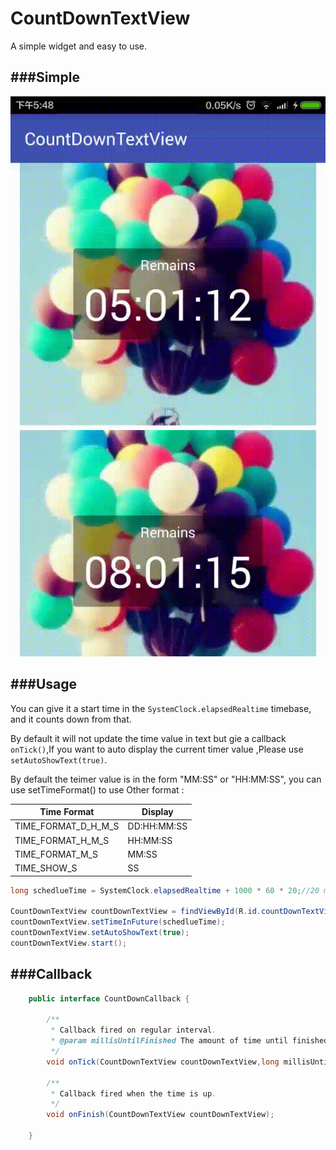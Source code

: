 # CountDownTextView
A simple widget and easy to use.

###Simple
------

![demo](./screenshots/demo.gif)

###Usage
------
You can give it a start time in the `SystemClock.elapsedRealtime` timebase, and it counts down from that.

By default it will not update the time value in text but gie a callback `onTick()`,If you want to auto display the current timer value ,Please use `setAutoShowText(true)`.

By default the teimer value is in the form "MM:SS" or "HH:MM:SS", you can use setTimeFormat() to use Other  format :

| Time Format   | Display  |
| --------   |  ----  |
| TIME_FORMAT_D_H_M_S     | DD:HH:MM:SS | 
| TIME_FORMAT_H_M_S        |  HH:MM:SS   |  
| TIME_FORMAT_M_S        |   MM:SS    |  
| TIME_SHOW_S        |    SS  | 



``` java
long schedlueTime = SystemClock.elapsedRealtime + 1000 * 60 * 20;//20 minutes

CountDownTextView countDownTextView = findViewById(R.id.countDownTextView)
countDownTextView.setTimeInFuture(schedlueTime);
countDownTextView.setAutoShowText(true);
countDownTextView.start();

```


###Callback
------

``` java
    public interface CountDownCallback {

        /**
         * Callback fired on regular interval.
         * @param millisUntilFinished The amount of time until finished.
         */
        void onTick(CountDownTextView countDownTextView,long millisUntilFinished);

        /**
         * Callback fired when the time is up.
         */
        void onFinish(CountDownTextView countDownTextView);
        
    }
```





